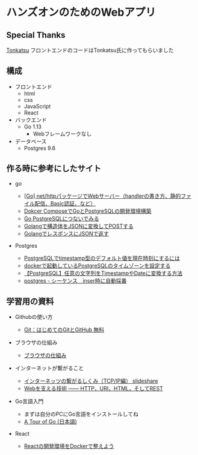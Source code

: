 # ハンズオンのためのWebアプリ

## Special Thanks

[Tonkatsu](https://github.com/y-f-tonkatsu)
フロントエンドのコードはTonkatsu氏に作ってもらいました

## 構成

- フロントエンド
    - html
    - css
    - JavaScript
    - React
- バックエンド
    - Go 1.13
        - Webフレームワークなし
- データベース
    - Postgres 9.6

## 作る時に参考にしたサイト

- go
    - [[Go] net/httpパッケージでWebサーバー（handlerの書き方、静的ファイル配信、Basic認証、など）](https://www.yoheim.net/blog.php?q=20170403)
    - [Dokcer ComposeでGoとPostgreSQLの開発環境構築](https://qiita.com/muroya2355/items/d48c384a4a82c7ed34ae)
    - [Go PostgreSQLにつないでみる](https://qiita.com/hiro9/items/e6e41ec822a7077c3568)
    - [Golangで構造体をJSONに変換してPOSTする](https://qiita.com/howmuch515/items/65094d18292ff1c4408c)
    - [GolangでレスポンスにJSONで返す](https://konboi.hatenablog.com/entry/2014/09/23/172756)

- Postgres
    - [PostgreSQLでtimestamp型のデフォルト値を現在時刻にするには](http://tomute.hateblo.jp/entry/20131218/1387370615)
    - [dockerで起動しているPostgreSQLのタイムゾーンを設定する](https://qiita.com/reoring/items/9e87176d73675e5fdafa)
    - [【PostgreSQL】任意の文字列をTimestampやDateに変換する方法](https://qiita.com/akidroid/items/a1df9ebb6e8e9ca1b51b)
    - [postgres - シーケンス　inser時に自動採番](http://developpp.blog.jp/archives/8224244.html)

## 学習用の資料

- Githubの使い方
    - [Git：はじめてのGitとGitHub 無料](https://www.udemy.com/course/intro_git/)

- ブラウザの仕組み
    - [ブラウザの仕組み](https://www.html5rocks.com/ja/tutorials/internals/howbrowserswork/)

- インターネットが繋がること
    - [インターネッツの繋がるしくみ（TCP/IP編） slideshare](https://www.slideshare.net/yossy222/tcpip-sastudy)
    - [Webを支える技術 ―― HTTP，URI，HTML，そしてREST ](https://amzn.to/2qJ11nA)

- Go言語入門
    - まずは自分のPCにGo言語をインストールしてね
    - [A Tour of Go (日本語)](https://go-tour-jp.appspot.com/welcome/1)

- React
    - [Reactの開発環境をDockerで整えよう](https://code-ship-blog.wemotion.co.jp/technology/react%E3%81%AE%E9%96%8B%E7%99%BA%E7%92%B0%E5%A2%83%E3%82%92docker%E3%81%A7%E6%95%B4%E3%81%88%E3%82%88%E3%81%86/)
